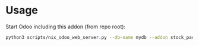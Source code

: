 # Usage

Start Odoo including this addon (from repo root):

```bash
python3 scripts/nix_odoo_web_server.py --db-name mydb --addon stock_packaging_calculator_packaging_level
```
